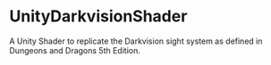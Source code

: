 # UnityDarkvisionShader
A Unity Shader to replicate the Darkvision sight system as defined in Dungeons and Dragons 5th Edition.
